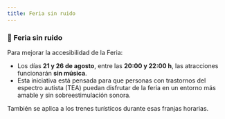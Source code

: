 ```yaml
---
title: Feria sin ruido
---
```


### 🌙 Feria sin ruido

Para mejorar la accesibilidad de la Feria:

- Los días **21 y 26 de agosto**, entre las **20:00 y 22:00 h**, las atracciones funcionarán **sin música**.
- Esta iniciativa está pensada para que personas con trastornos del espectro autista (TEA) puedan disfrutar de la feria en un entorno más amable y sin sobreestimulación sonora.

También se aplica a los trenes turísticos durante esas franjas horarias.
